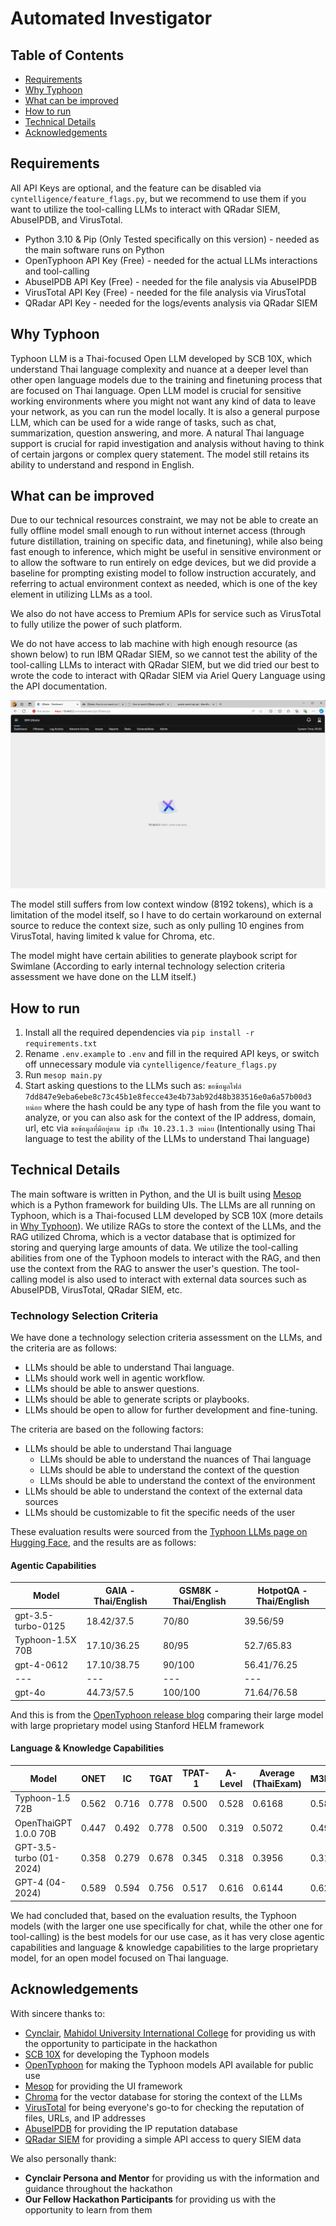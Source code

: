 # Automated Investigator

## Table of Contents

- [Requirements](#requirements)
- [Why Typhoon](#why-typhoon)
- [What can be improved](#what-can-be-improved)
- [How to run](#how-to-run)
- [Technical Details](#technical-details)
- [Acknowledgements](#acknowledgements)

## Requirements

All API Keys are optional, and the feature can be disabled via `cyntelligence/feature_flags.py`, but we recommend to use them if you want to utilize the tool-calling LLMs to interact with QRadar SIEM, AbuseIPDB, and VirusTotal.

- Python 3.10 & Pip (Only Tested specifically on this version) - needed as the main software runs on Python
- OpenTyphoon API Key (Free) - needed for the actual LLMs interactions and tool-calling
- AbuseIPDB API Key (Free) - needed for the file analysis via AbuseIPDB
- VirusTotal API Key (Free) - needed for the file analysis via VirusTotal
- QRadar API Key - needed for the logs/events analysis via QRadar SIEM

## Why Typhoon

Typhoon LLM is a Thai-focused Open LLM developed by SCB 10X, which understand Thai language complexity and nuance at a deeper level than other open language models due to the training and finetuning process that are focused on Thai language. Open LLM model is crucial for sensitive working environments where you might not want any kind of data to leave your network, as you can run the model locally. It is also a general purpose LLM, which can be used for a wide range of tasks, such as chat, summarization, question answering, and more. A natural Thai language support is crucial for rapid investigation and analysis without having to think of certain jargons or complex query statement. The model still retains its ability to understand and respond in English.

## What can be improved

Due to our technical resources constraint, we may not be able to create an fully offline model small enough to run without internet access (through future distillation, training on specific data, and finetuning), while also being fast enough to inference, which might be useful in sensitive environment or to allow the software to run entirely on edge devices, but we did provide a baseline for prompting existing model to follow instruction accurately, and referring to actual environment context as needed, which is one of the key element in utilizing LLMs as a tool.

We also do not have access to Premium APIs for service such as VirusTotal to fully utilize the power of such platform.

We do not have access to lab machine with high enough resource (as shown below) to run IBM QRadar SIEM, so we cannot test the ability of the tool-calling LLMs to interact with QRadar SIEM, but we did tried our best to wrote the code to interact with QRadar SIEM via Ariel Query Language using the API documentation.

![Apache Tomcat of QRadar OOM after trying to load the console](screenshots/qradar-fail.png)

The model still suffers from low context window (8192 tokens), which is a limitation of the model itself, so I have to do certain workaround on external source to reduce the context size, such as only pulling 10 engines from VirusTotal, having limited k value for Chroma, etc.

The model might have certain abilities to generate playbook script for Swimlane (According to early internal technology selection criteria assessment we have done on the LLM itself.)

## How to run

1. Install all the required dependencies via `pip install -r requirements.txt`
2. Rename `.env.example` to `.env` and fill in the required API keys, or switch off unnecessary module via `cyntelligence/feature_flags.py`
3. Run `mesop main.py`
4. Start asking questions to the LLMs such as: `ขอข้อมูลไฟล์ 7dd847e9eba6ebe8c73c45b1e8fecce43e4b73ab92d48b383516e0a6a57b00d3 หน่อย` where the hash could be any type of hash from the file you want to analyze, or you can also ask for the context of the IP address, domain, url, etc via `ขอข้อมูลที่มีอยู่ตาม ip เป็น 10.23.1.3 หน่อย` (Intentionally using Thai language to test the ability of the LLMs to understand Thai language)

## Technical Details

The main software is written in Python, and the UI is built using [Mesop](https://github.com/google/mesop) which is a Python framework for building UIs. The LLMs are all running on Typhoon, which is a Thai-focused LLM developed by SCB 10X (more details in [Why Typhoon](#why-typhoon)). We utilize RAGs to store the context of the LLMs, and the RAG utilized Chroma, which is a vector database that is optimized for storing and querying large amounts of data. We utilize the tool-calling abilities from one of the Typhoon models to interact with the RAG, and then use the context from the RAG to answer the user's question. The tool-calling model is also used to interact with external data sources such as AbuseIPDB, VirusTotal, QRadar SIEM, etc.

### Technology Selection Criteria

We have done a technology selection criteria assessment on the LLMs, and the criteria are as follows:

- LLMs should be able to understand Thai language.
- LLMs should work well in agentic workflow.
- LLMs should be able to answer questions.
- LLMs should be able to generate scripts or playbooks.
- LLMs should be open to allow for further development and fine-tuning.

The criteria are based on the following factors:

- LLMs should be able to understand Thai language
  - LLMs should be able to understand the nuances of Thai language
  - LLMs should be able to understand the context of the question
  - LLMs should be able to understand the context of the environment
- LLMs should be able to understand the context of the external data sources
- LLMs should be customizable to fit the specific needs of the user

These evaluation results were sourced from the [Typhoon LLMs page on Hugging Face](https://huggingface.co/scb10x/llama-3-typhoon-v1.5x-70b-instruct), and the results are as follows:

#### Agentic Capabilities

| Model            | GAIA - Thai/English | GSM8K - Thai/English | HotpotQA - Thai/English |
|------------------|---------------------|----------------------|--------------------------|
| gpt-3.5-turbo-0125 | 18.42/37.5          | 70/80                | 39.56/59                 |
| Typhoon-1.5X 70B | 17.10/36.25         | 80/95                | 52.7/65.83               |
| gpt-4-0612       | 17.10/38.75         | 90/100               | 56.41/76.25              |
| ---              | ---                 | ---                  | ---                      |
| gpt-4o           | 44.73/57.5          | 100/100              | 71.64/76.58              |

And this is from the [OpenTyphoon release blog](https://blog.opentyphoon.ai/typhoon-1-5-release-a9364cb8e8d7) comparing their large model with large proprietary model using Stanford HELM framework

#### Language & Knowledge Capabilities

| Model                      | ONET  | IC    | TGAT  | TPAT-1 | A-Level | Average (ThaiExam) | M3Exam | MMLU  |
|----------------------------|-------|-------|-------|--------|---------|--------------------|--------|-------|
| Typhoon-1.5 72B            | 0.562 | 0.716 | 0.778 | 0.500  | 0.528   | 0.6168             | 0.587  | 0.7271 |
| OpenThaiGPT 1.0.0 70B      | 0.447 | 0.492 | 0.778 | 0.500  | 0.319   | 0.5072             | 0.493  | 0.6167 |
| GPT-3.5-turbo (01-2024)     | 0.358 | 0.279 | 0.678 | 0.345  | 0.318   | 0.3956             | 0.316  | 0.700  |
| GPT-4 (04-2024)            | 0.589 | 0.594 | 0.756 | 0.517  | 0.616   | 0.6144             | 0.626  | 0.864  |

We had concluded that, based on the evaluation results, the Typhoon models (with the larger one use specifically for chat, while the other one for tool-calling) is the best models for our use case, as it has very close agentic capabilities and language & knowledge capabilities to the large proprietary model, for an open model focused on Thai language.

## Acknowledgements

With sincere thanks to:

- [Cynclair](https://cynclair.com/), [Mahidol University International College](https://muic.mahidol.ac.th) for providing us with the opportunity to participate in the hackathon
- [SCB 10X](https://www.scb10x.com/) for developing the Typhoon models
- [OpenTyphoon](https://opentyphoon.ai/) for making the Typhoon models API available for public use
- [Mesop](https://google.github.io/mesop/) for providing the UI framework
- [Chroma](https://www.trychroma.com/) for the vector database for storing the context of the LLMs
- [VirusTotal](https://www.virustotal.com/) for being everyone's go-to for checking the reputation of files, URLs, and IP addresses
- [AbuseIPDB](https://www.abuseipdb.com/) for providing the IP reputation database
- [QRadar SIEM](https://www.ibm.com/qradar) for providing a simple API access to query SIEM data

We also personally thank:

- **Cynclair Persona and Mentor** for providing us with the information and guidance throughout the hackathon
- **Our Fellow Hackathon Participants** for providing us with the opportunity to learn from them
